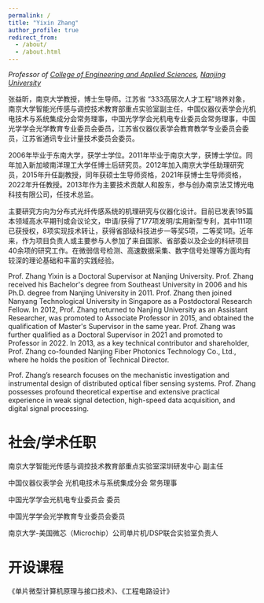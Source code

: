 ```yaml
---
permalink: /
title: "Yixin Zhang"
author_profile: true
redirect_from: 
  - /about/
  - /about.html
---
```


_Professor of [College of Engineering and Applied Sciences](https://eng.nju.edu.cn), [Nanjing University](https://www.nju.edu.cn)_

张益昕，南京大学教授，博士生导师。江苏省 “333高层次人才工程”培养对象，南京大学智能光传感与调控技术教育部重点实验室副主任，中国仪器仪表学会光机电技术与系统集成分会常务理事，中国光学学会光机电专业委员会常务理事，中国光学学会光学教育专业委员会委员，江苏省仪器仪表学会教育教学专业委员会委员，江苏省通讯专业计量技术委员会委员。

2006年毕业于东南大学，获学士学位。2011年毕业于南京大学，获博士学位。同年加入新加坡南洋理工大学任博士后研究员。2012年加入南京大学任助理研究员，2015年升任副教授，同年获硕士生导师资格，2021年获博士生导师资格，2022年升任教授。2013年作为主要技术贡献人和股东，参与创办南京法艾博光电科技有限公司，任技术总监。

主要研究方向为分布式光纤传感系统的机理研究与仪器化设计。目前已发表195篇本领域高水平期刊或会议论文，申请/获得了177项发明/实用新型专利，其中111项已获授权，8项实现技术转让，获得省部级科技进步一等奖5项，二等奖1项。近年来，作为项目负责人或主要参与人参加了来自国家、省部委以及企业的科研项目40余项的研究工作。在微弱信号检测、高速数据采集、数字信号处理等方面均有较深的理论基础和丰富的实践经验。

Prof. Zhang Yixin is a Doctoral Supervisor at Nanjing University. Prof. Zhang received his Bachelor's degree from Southeast University in 2006 and his Ph.D. degree from Nanjing University in 2011. Prof. Zhang then joined Nanyang Technological University in Singapore as a Postdoctoral Research Fellow. In 2012, Prof. Zhang returned to Nanjing University as an Assistant Researcher, was promoted to Associate Professor in 2015, and obtained the qualification of Master's Supervisor in the same year. Prof. Zhang was further qualified as a Doctoral Supervisor in 2021 and promoted to Professor in 2022. In 2013, as a key technical contributor and shareholder, Prof. Zhang co-founded Nanjing Fiber Photonics Technology Co., Ltd., where he holds the position of Technical Director.

Prof. Zhang’s research focuses on the mechanistic investigation and instrumental design of distributed optical fiber sensing systems. Prof. Zhang possesses profound theoretical expertise and extensive practical experience in weak signal detection, high-speed data acquisition, and digital signal processing.

社会/学术任职
======
南京大学智能光传感与调控技术教育部重点实验室深圳研发中心 副主任

中国仪器仪表学会 光机电技术与系统集成分会 常务理事

中国光学学会光机电专业委员会 委员

中国光学学会光学教育专业委员会委员

南京大学-美国微芯（Microchip）公司单片机/DSP联合实验室负责人

开设课程
======
《单片微型计算机原理与接口技术》、《工程电路设计》
